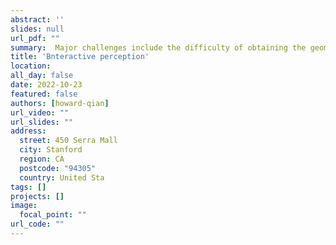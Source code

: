 ```yaml
---
abstract: ''
slides: null
url_pdf: ""
summary:  Major challenges include the difficulty of obtaining the geometric and dynamical models of the hand, object, and time-varying contacts. 
title: 'Bnteractive perception'
location: 
all_day: false
date: 2022-10-23
featured: false
authors: [howard-qian]
url_video: ""
url_slides: ""
address:
  street: 450 Serra Mall
  city: Stanford
  region: CA
  postcode: "94305"
  country: United Sta
tags: []
projects: []
image:
  focal_point: ""
url_code: ""
---
```

<!--StartFragment-->


<!--EndFragment-->